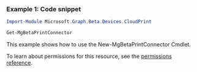 ### Example 1: Code snippet

```powershell
Import-Module Microsoft.Graph.Beta.Devices.CloudPrint

Get-MgBetaPrintConnector
```
This example shows how to use the New-MgBetaPrintConnector Cmdlet.

To learn about permissions for this resource, see the [permissions reference](/graph/permissions-reference).


